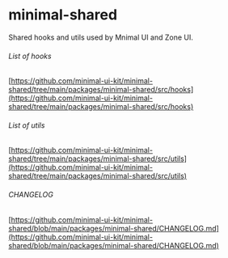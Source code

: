 # minimal-shared

Shared hooks and utils used by Mnimal UI and Zone UI.

###### List of hooks

[https://github.com/minimal-ui-kit/minimal-shared/tree/main/packages/minimal-shared/src/hooks](https://github.com/minimal-ui-kit/minimal-shared/tree/main/packages/minimal-shared/src/hooks)

###### List of utils

[https://github.com/minimal-ui-kit/minimal-shared/tree/main/packages/minimal-shared/src/utils](https://github.com/minimal-ui-kit/minimal-shared/tree/main/packages/minimal-shared/src/utils)

###### CHANGELOG

[https://github.com/minimal-ui-kit/minimal-shared/blob/main/packages/minimal-shared/CHANGELOG.md](https://github.com/minimal-ui-kit/minimal-shared/blob/main/packages/minimal-shared/CHANGELOG.md)
